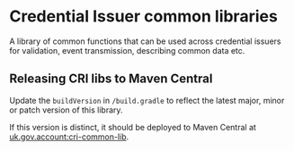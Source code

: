 # Credential Issuer common libraries

A library of common functions that can be used across credential issuers for validation, event transmission, describing common data etc.


## Releasing CRI libs to Maven Central

Update the `buildVersion` in `/build.gradle` to reflect the latest major, minor or patch version of this library.

If this version is distinct, it should be deployed to Maven Central at [uk.gov.account:cri-common-lib](https://search.maven.org/artifact/uk.gov.account/cri-common-lib).

